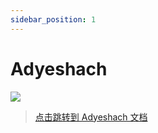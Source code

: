 ```yaml
---
sidebar_position: 1
---
```


# Adyeshach

![](/img/adyeshach.png)

> [点击跳转到 Adyeshach 文档](https://a.ptms.ink/)
